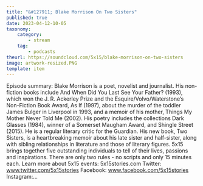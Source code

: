 ```yaml
---
title: "&#127911; Blake Morrison On Two Sisters"
published: true
date: 2023-04-12-10-05
taxonomy:
    category:
        - stream
    tag:
        - podcasts
theurl: https://soundcloud.com/5x15/blake-morrison-on-two-sisters
image: artwork-resized.PNG
template: item
---
```


Episode summary: Blake Morrison is a poet, novelist and journalist. His non-fiction books include And When Did You Last See Your Father? (1993), which won the J. R. Ackerley Prize and the Esquire/Volvo/Waterstone&rsquo;s Non-Fiction Book Award, As If (1997), about the murder of the toddler James Bulger in Liverpool in 1993, and a memoir of his mother, Things My Mother Never Told Me (2002). His poetry includes the collections Dark Glasses (1984), winner of a Somerset Maugham Award, and Shingle Street (2015). He is a regular literary critic for the Guardian. His new book, Two Sisters, is a heartbreaking memoir about his late sister and half-sister, along with sibling relationships in literature and those of literary figures. 5x15 brings together five outstanding individuals to tell of their lives, passions and inspirations. There are only two rules - no scripts and only 15 minutes each. Learn more about 5x15 events: 5x15stories.com Twitter: www.twitter.com/5x15stories Facebook: www.facebook.com/5x15stories Instagram:&hellip;
